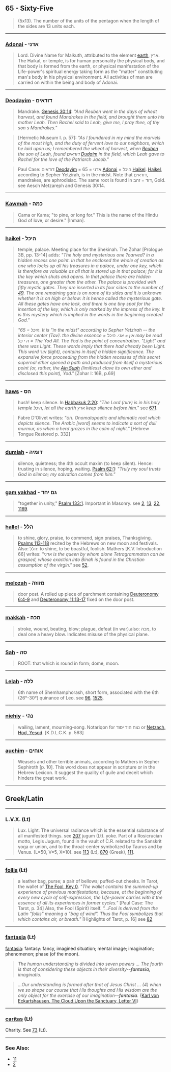 ## 65 - Sixty-Five
> (5x13). The number of the units of the pentagon when the length of the
sides are 13 units each.

---

### [Adonai](/keys/ADNI) - אדני
> Lord. Divine Name for Malkuth, attributed to the element [earth](/keys/ARTz), ארץ. The Haikal, or temple, is for human personality the physical body, and that body is formed from the earth, or physical manifestation of the Life-power's spiritual energy taking form as the "matter" constituting man's body in his physical environment. All activities of man are carried on within the being and body of Adonai.

---

### [Deodayim](/keys/DVDAIM) - דודאים
> Mandrake. [Genesis 30:14](http://biblehub.com/genesis/30-14.htm): *"And Reuben went in the days of wheat harvest, and found Mandrakes in the field, and brought them unto his mother Leah. Then Rachel said to Leah, give me, I pray thee, of thy son s Mandrakes."*

> [Hermetic Museum I. p. 57]: *"As I foundered in my mind the marvels of the most high, and the duty of fervent love to our neighbors, which he laid upon us; I remembered the wheat of harvest, when [Reuben](/keys/RAUBN) the son of Leah, found דודאים [Dudaim](/keys/DVDAIM) in the field, which Leah gave to Rachel for the love of the Patriarch Jacob."*

> Paul Case: דודאים [Deodayim](/keys/DVDAIM) = 65 = אדני [Adonai](/keys/ADNI) = היכל [Haikel](/keys/HIKL). [Haikel](/keys/HIKL), according to Sepher Yetzirah, is in the midst. Note that דודאים, mandrakes, are aphrodisiac. The same root is found in דוד = זהב, Gold. see Aesch Metzareph and Genesis 30:14.

---

### [Kawmah](/keys/KMH) - כמה
> Cama or Kama; "to pine, or long for." This is the name of the Hindu God of love, or desire." [Inman].

---

### [haikel](/keys/HIKL) - היכל
> temple, palace. Meeting place for the Shekinah. The Zohar [Prologue 3B, pp. 13-14] adds: *"The holy and mysterious one ?carved? in a hidden recess one point. In that he enclosed the whole of creation as one who locks up all his treasures in a palace, under one key, which is therefore as valuable as all that is stored up in that palace; for it is the key which shuts and opens. In that palace there are hidden treasures, one greater than the other. The palace is provided with fifty mystic gates. They are inserted in its four sides to the number of [49](49). The one remaining gate is on none of its sides and it is unknown whether it is on high or below: it is hence called the mysterious gate. All these gates have one lock, and there is one tiny spot for the insertion of the key, which is only marked by the impress of the key. It is this mystery which is implied in the words in the beginning created God."*

> *"היכל = 65. It is "in the midst" according to Sepher Yetzirah -- the interior center (Tav). the divine essence = אין = אני. היכל may be read ה י כל = The Yod All. The Yod is the point of concentration. "Light" and there was Light. These words imply that there had already been Light. This word אור (light), contains in itself a hidden significance. The expansive force proceeding from the hidden recesses of this secret supernal ether opened a path and produced from itself a mysterious point (or, rather, the [Ain Suph](/keys/AIN.SVP) (limitless) clave its own ether and disclosed this point), Yod."* [Zohar I: 16B, p.69]

---

### [haws](/keys/HS) - הס
> hush! keep silence. In [Habbakuk 2:20](http://biblehub.com/habbakuk/2-20.htm): *"The Lord (יהוה) is in his holy temple היכל, let all the earth ארץ keep silence before him."* see [671](671).

> Fabre D'Olivet writes: *"הס. Onomatopoetic and idiomatic root which depicts silence. The Arabic [word] seems to indicate a sort of dull murmur, as when a herd grazes in the calm of night."* [Hebrew Tongue Restored p. 332]

---

### [dumiah](/keys/DVMIH) - דומיה
> silence, quietness; the 4th occult maxim (to keep silent). Hence: trusting in silence, hoping, waiting. [Psalm 62:1](http://biblehub.com/psalms/62-1.htm): *"Truly my soul trusts God in silence; my salvation comes from him."*

---

### [gam yakhad](/keys/GM.IChD) - גם יחד
> "together in unity," [Psalm 133:1](http://biblehub.com/psalms/133-1.htm). Important in Masonry. see [2](2), [13](13), [22](22), [1169](1169).

---

### [hallel](/keys/HLL) - הלל
> to shine, glory, praise, to commend, sign praises, Thanksgiving. [Psalms 113-118](http://biblehub.com/kjv/psalms/113.htm) recited by the Hebrews on new moon and festivals. Also: הלל: to shine, to be boastful, foolish. Mathers [K.V. Introduction 66] writes: *"אדני is the queen by whom alone Tetragrammaton can be grasped, whose exaction into Binah is found in the Christian assumption of the virgin."* see [52](52).

---

### [melozah](/keys/MZVZH) - מזוזה
> door post. A rolled up piece of parchment containing [Deuteronomy 6:4-9](http://biblehub.com/niv/deuteronomy/6.htm) and [Deuteronomy 11:13-17](http://biblehub.com/niv/deuteronomy/11.htm) fixed on the door post.

---

### [makkah](/keys/MKH) - מכה
> stroke, wound, beating, blow; plague, defeat (in war).also: מכה, to deal one a heavy blow. Indicates misuse of the physical plane.

---

### [Sah](/keys/SH) - סה
> ROOT: that which is round in form; dome, moon.

---

### [Lelah](/keys/LLH) - ללה
> 6th name of Shemhamphorash, short form, associated with the 6th (26°-30°) quinance of Leo. see [96](96), [1525](1525).

---

### [niehiy](/keys/NHI) - נהי
> wailing, lament, mourning-song. Notariqon for נצח הוד יסוד or [Netzach, Hod, Yesod](/keys/NTzCh.HVD.ISVD). [K.D.L.C.K. p. 563]

---

### [auchim](/keys/AVChIM) - אוחים
> Weasels and other terrible animals, according to Mathers in Sepher Sephiroth [p. 10]. This word does not appear in scripture or in the Hebrew Lexicon. It suggest the quality of guile and deceit which hinders the great work.

---

## Greek/Latin

---

### L.V.X. (Lt)
> Lux. Light. The universal radiance which is the essential substance of all manifested things. see [207](207) jugum (Lt). yoke. Part of a Rosicrucian motto, Legis Jugum, found in the vault of C.R. related to the Sanskrit yoga or union, and to the throat-center symbolized by Taurus and by Venus. (L=50, V=5, X=10). see [113](113) (Lt), [870](870) (Greek), [111](111).

---

### [follis](/latin?word=follis) (Lt)
> a leather bag, purse; a pair of bellows; puffed-out cheeks. In Tarot, the wallet of [The Fool, Key 0](0). *"The wallet contains the summed-up experience of previous manifestations, because, at the beginning of every new cycle of self-expression, the Life-power carries with it the essence of all its experiences in former cycles."* [Paul Case: The Tarot, p. 34] Also, the Fool (Spirit) itself. *"...Fool is derived from the Latin "follis" meaning a "bag of wind". Thus the Fool symbolizes that which contains air, or breath."* [Highlights of Tarot, p. 16] see [82](82)

---

### [fantasia](/latin?word=fantasia) (Lt)
[fantasia](http://archives.nd.edu/cgi-bin/wordz.pl?keyword=fantasia): fantasy: fancy, imagined situation; mental image; imagination; phenomenon; phase (of the moon).

> *The human understanding is divided into seven powers ... The fourth is that of considering these objects in their diversity--**fantasia,** imaginatio.*

> *...Our understanding is formed after that of Jesus Christ ... (4) when we so shape our course that His thoughts and His wisdom are the only object for the exercise of our imagination--**fantasia**.* {[Karl von Eckartshausen, The Cloud Upon the Sanctuary, Letter VI](cloud-upon-sanctuary)}

---

### [caritas](/latin?word=caritas) (Lt)
Charity. See [73](73) (Lt).

---

### See Also:

- [11](11)
- [2](2)